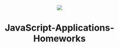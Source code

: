 <p align="center"><a href="http://academy.telerik.com/"><img src="https://github.com/karabeliov/Telerik-Academy/blob/master/Homeworks/C%231/07.Exam-preparation/Telerik.png" /></a></p>

<h1 align="center">JavaScript-Applications-Homeworks</h1>